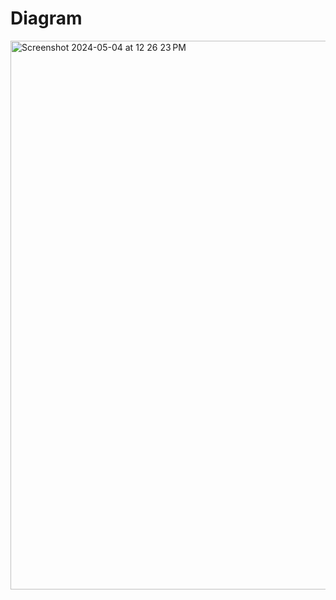 # Diagram

<img width="878" alt="Screenshot 2024-05-04 at 12 26 23 PM" src="https://github.com/vnscriptkid/LLD-fluency/assets/28957748/88e2bd97-c943-46d7-8386-f68a780c1223">
